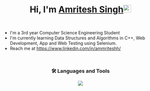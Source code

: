 <div align="center">
   
   <h1>Hi, I'm <a href="https://github.com/ammriteshh/">Amritesh Singh</a><img src="https://media.giphy.com/media/hvRJCLFzcasrR4ia7z/giphy.gif" width="25px"></h1>

</div>

<br>

- I'm a 3rd year Computer Science Engineering Student
- I'm currently learning Data Structures and Algorithms in C++, Web Development, App and Web Testing using Selenium.
- Reach me at https://www.linkedin.com/in/ammriteshh/
<!--- 🔗 Check out my portfolio:-->

</p>

<br>

<h3 align="center"> 🛠️ Languages and Tools </h3>
<p align="center">
  <a href="https://skillicons.dev">
    <img src="https://skillicons.dev/icons?i=html,css,js,react,tailwind,typescript,next,mysql,nodejs,express,cpp,py,java,selenium,git,github,vscode,figma&perline=8" />
  </a>
</p>

<br>


<div align="center">
 <!--  <img src="https://streak-stats.demolab.com?user=ammriteshh&theme=github-green-purple&border_radius=4.7&hide_longest_streak=true&border=FFFFFF&card_width=450)"/>


<!-- <img src="https://github-readme-stats-own-pi.vercel.app/api?username=ammriteshh&show_icons=true&theme=dark&hide_border=false&include_all_commits=false&count_private=true&ring_color=79FF97" style="width: 49%; margin-right: 10px;"/> -->

  <!-- <img src="https://github-readme-stats-own-pi.vercel.app/api/top-langs/?username=ammriteshh&layout=compact&theme=dark&count_private=true&langs_count=10&hide=shell,EJS,PHP" style="width: 49%; margin-left: 10px;"/>
</div> -->


